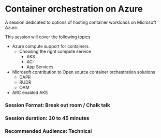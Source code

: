 # Container orchestration on Azure
A session dedicated to options of hosting container workloads on Microsoft Azure. 

This session will cover the following topics
* Azure compute support for containers. 
    * Choosing the right compute service 
        * AKS
        * ACI
        * App Services
* Microsoft contribution to Open source container orchestration solutions
    * DAPR
    * RUDR
    * OAM
* ARC enabled AKS

### Session Format: Break out room / Chalk talk

### Session duration: 30 to 45 minutes

### Recommended Audience: Technical